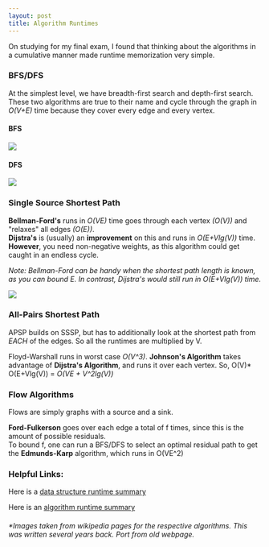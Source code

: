 ```yaml
---
layout: post
title: Algorithm Runtimes
---
```



On studying for my final exam, I found that thinking about the algorithms in a cumulative manner made runtime memorization very simple.

### BFS/DFS
At the simplest level, we have breadth-first search and depth-first search.  These two algorithms are true to their name and cycle through the graph in *O(V+E)* time because they cover every edge and every vertex.

#### BFS                                                     
![]({{DenisPeskov.github.io}}/images/BFS.gif) 

#### DFS
![]({{DenisPeskov.github.io}}/images/DFS.gif)


### Single Source Shortest Path
**Bellman-Ford's** runs in *O(VE)* time goes through each vertex *(O(V))* and "relaxes" all edges *(O(E))*.  
**Dijstra's** is (usually) an **improvement** on this and runs in *O(E+Vlg(V))* time.  **However**, you need non-negative weights, as this algorithm could get caught in an endless cycle.

*Note: Bellman-Ford can be handy when the shortest path length is known, as you can bound E.  In contrast, Dijstra's would still run in O(E+Vlg(V)) time.*

![]({{DenisPeskov.github.io}}/images/D_Bellman.gif) 

### All-Pairs Shortest Path
APSP builds on SSSP, but has to additionally look at the shortest path from *EACH* of the edges.  So all the runtimes are multiplied by V.

Floyd-Warshall runs in worst case *O(V^3)*. 
**Johnson's Algorithm** takes advantage of **Dijstra's Algorithm**, and runs it over each vertex.
So, O(V)* O(E+Vlg(V)) = *O(VE + V^2lg(V))*

### Flow Algorithms
Flows are simply graphs with a source and a sink. 

**Ford-Fulkerson** goes over each edge a total of f times, since this is the amount of possible residuals.  
To bound f, one can run a BFS/DFS to select an optimal residual path to get the **Edmunds-Karp** algorithm, which runs in O(VE^2)

### Helpful Links:
Here is a [data structure runtime summary](http://bigocheatsheet.com/)

Here is an [algorithm runtime summary](http://algs4.cs.princeton.edu/cheatsheet/)

###### *Images taken from wikipedia pages for the respective algorithms.  This was written several years back. Port from old webpage.
